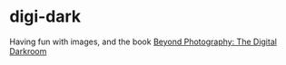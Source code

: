 # digi-dark
Having fun with images, and the book
[Beyond Photography: The Digital Darkroom](http://spinroot.com/pico/)